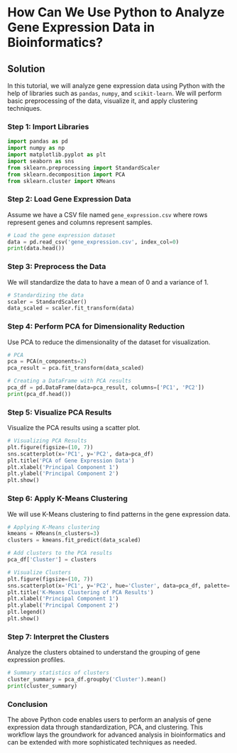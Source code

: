 # How Can We Use Python to Analyze Gene Expression Data in Bioinformatics?

## Solution

In this tutorial, we will analyze gene expression data using Python with the help of libraries such as `pandas`, `numpy`, and `scikit-learn`. We will perform basic preprocessing of the data, visualize it, and apply clustering techniques.

### Step 1: Import Libraries

```python
import pandas as pd
import numpy as np
import matplotlib.pyplot as plt
import seaborn as sns
from sklearn.preprocessing import StandardScaler
from sklearn.decomposition import PCA
from sklearn.cluster import KMeans
```

### Step 2: Load Gene Expression Data

Assume we have a CSV file named `gene_expression.csv` where rows represent genes and columns represent samples.

```python
# Load the gene expression dataset
data = pd.read_csv('gene_expression.csv', index_col=0)
print(data.head())
```

### Step 3: Preprocess the Data

We will standardize the data to have a mean of 0 and a variance of 1.

```python
# Standardizing the data
scaler = StandardScaler()
data_scaled = scaler.fit_transform(data)
```

### Step 4: Perform PCA for Dimensionality Reduction

Use PCA to reduce the dimensionality of the dataset for visualization.

```python
# PCA
pca = PCA(n_components=2)
pca_result = pca.fit_transform(data_scaled)

# Creating a DataFrame with PCA results
pca_df = pd.DataFrame(data=pca_result, columns=['PC1', 'PC2'])
print(pca_df.head())
```

### Step 5: Visualize PCA Results

Visualize the PCA results using a scatter plot.

```python
# Visualizing PCA Results
plt.figure(figsize=(10, 7))
sns.scatterplot(x='PC1', y='PC2', data=pca_df)
plt.title('PCA of Gene Expression Data')
plt.xlabel('Principal Component 1')
plt.ylabel('Principal Component 2')
plt.show()
```

### Step 6: Apply K-Means Clustering

We will use K-Means clustering to find patterns in the gene expression data.

```python
# Applying K-Means clustering
kmeans = KMeans(n_clusters=3)
clusters = kmeans.fit_predict(data_scaled)

# Add clusters to the PCA results
pca_df['Cluster'] = clusters

# Visualize Clusters
plt.figure(figsize=(10, 7))
sns.scatterplot(x='PC1', y='PC2', hue='Cluster', data=pca_df, palette='viridis')
plt.title('K-Means Clustering of PCA Results')
plt.xlabel('Principal Component 1')
plt.ylabel('Principal Component 2')
plt.legend()
plt.show()
```

### Step 7: Interpret the Clusters

Analyze the clusters obtained to understand the grouping of gene expression profiles.

```python
# Summary statistics of clusters
cluster_summary = pca_df.groupby('Cluster').mean()
print(cluster_summary)
```

### Conclusion

The above Python code enables users to perform an analysis of gene expression data through standardization, PCA, and clustering. This workflow lays the groundwork for advanced analysis in bioinformatics and can be extended with more sophisticated techniques as needed.